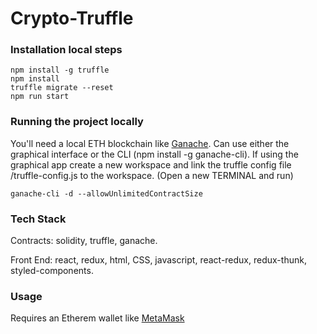 # Crypto-Truffle

### Installation local steps

```
npm install -g truffle
npm install
truffle migrate --reset
npm run start
```

### Running the project locally

You'll need a local ETH blockchain like [Ganache](https://www.trufflesuite.com/ganache). Can use either the graphical interface or the CLI (npm install -g ganache-cli). If using the graphical app create a new workspace and link the truffle config file /truffle-config.js to the workspace.
(Open a new TERMINAL and run)

```
ganache-cli -d --allowUnlimitedContractSize
```

### Tech Stack

Contracts: solidity, truffle, ganache.

Front End: react, redux, html, CSS, javascript, react-redux, redux-thunk, styled-components.

### Usage 

Requires an Etherem wallet like [MetaMask](https://metamask.io/)
